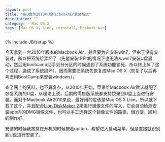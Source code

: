 ```yaml
---
layout: post
title: "用U盘为2010年版MacbookAir重装系统"
description: ""
category: - Mac OS X
tags: [Mac OS X, Lion, reinstall, Macbook Air]
---
```

{% include JB/setup %}

今天拿到一台2010年版本的Macbook Air，并且要为它安装win7，但由于没有安装过，所以把系统给弄坏了（先是安装rEFIt的情况下也无法从win7安装U盘启动，然后用bootcamp助手划分分区的时候遇到了系统功能锁死，所以终止掉了这个过程，造成了系统损坏），因而需要把系统先恢复成Mac OS X（恢复了以后再考虑用BootCamp来安装windows）。

查了网上的资料，也不算复杂，从2010年开始，苹果给Macbook Air默认就配了恢复系统的U盘，从理论上说，后期的零售版系统都支持烧录到U盘上面进行安装。而对于Macbook Air2010来说，最好用的应该是Mac OS X Lion，所以就下载了这个，并且配合[Lion DiskMaker 2][1]来进行镜像文件的写入，它会自动检测安装app内的DMG镜像文件，也可以手工选择这个镜像文件的路径，很方便，顺利的制作好。

安装的时候我故意在开机的时候按着option，希望进入启动菜单，但是直接就识别到U盘进行安装了。

[1]: http://liondiskmaker.com/